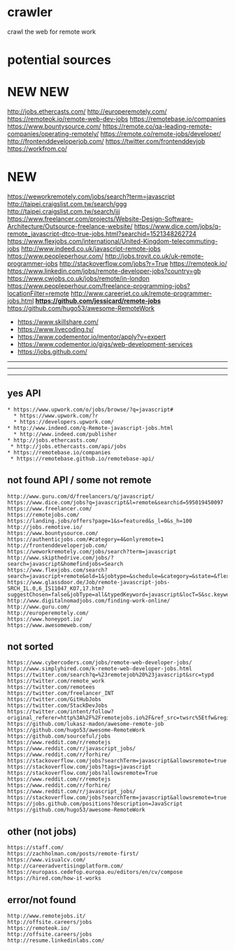 # crawler
crawl the web for remote work


# potential sources


# NEW NEW

http://jobs.ethercasts.com/
http://europeremotely.com/
https://remoteok.io/remote-web-dev-jobs
https://remotebase.io/companies
https://www.bountysource.com/
https://remote.co/qa-leading-remote-companies/operating-remotely/
https://remote.co/remote-jobs/developer/
http://frontenddeveloperjob.com/
https://twitter.com/frontenddevjob
https://workfrom.co/


# NEW

https://weworkremotely.com/jobs/search?term=javascript
http://taipei.craigslist.com.tw/search/ggg
http://taipei.craigslist.com.tw/search/jjj
https://www.freelancer.com/projects/Website-Design-Software-Architecture/Outsource-freelance-website/
https://www.dice.com/jobs/q-remote_javascript-dtco-true-jobs.html?searchid=1521348262724
https://www.flexjobs.com/international/United-Kingdom-telecommuting-jobs
http://www.indeed.co.uk/javascript-remote-jobs
https://www.peopleperhour.com/
http://jobs.trovit.co.uk/uk-remote-programmer-jobs
http://stackoverflow.com/jobs?r=True
https://remoteok.io/
https://www.linkedin.com/jobs/remote-developer-jobs?country=gb
https://www.cwjobs.co.uk/jobs/remote/in-london
https://www.peopleperhour.com/freelance-programming-jobs?locationFilter=remote
http://www.careerjet.co.uk/remote-programmer-jobs.html
**https://github.com/jessicard/remote-jobs**
https://github.com/hugo53/awesome-RemoteWork


* https://www.skillshare.com/
* https://www.livecoding.tv/
* https://www.codementor.io/mentor/apply?v=expert
* https://www.codementor.io/gigs/web-development-services
* https://jobs.github.com/


---

---

---

## yes API
```
* https://www.upwork.com/o/jobs/browse/?q=javascript#
  * https://www.upwork.com/?r
  * https://developers.upwork.com/
* http://www.indeed.com/q-Remote-javascript-jobs.html
  * http://www.indeed.com/publisher
* http://jobs.ethercasts.com/
 * http://jobs.ethercasts.com/api/jobs
* https://remotebase.io/companies
 * https://remotebase.github.io/remotebase-api/

```

## not found API / some not remote
```
http://www.guru.com/d/freelancers/q/javascript/
https://www.dice.com/jobs?q=javascript&l=remote&searchid=595019450097
https://www.freelancer.com/
https://remotejobs.com/
https://landing.jobs/offers?page=1&s=featured&s_l=0&s_h=100
http://jobs.remotive.io/
https://www.bountysource.com/
https://authenticjobs.com/#category=4&onlyremote=1
http://frontenddeveloperjob.com/
https://weworkremotely.com/jobs/search?term=javascript
http://www.skipthedrive.com/jobs/?search=javascript&homefindjobs=Search
https://www.flexjobs.com/search?search=javascript+remote&old=1&jobtype=&schedule=&category=&state=&flex=
https://www.glassdoor.de/Job/remote-javascript-jobs-SRCH_IL.0,6_IS11047_KO7,17.htm?suggestChosen=false&jobType=all&typedKeyword=javascript&locT=S&sc.keyword=javascript&clickSource=searchBtn&locId=11047&suggestCount=0&countryRedirect=true
http://www.digitalnomadjobs.com/finding-work-online/
http://www.guru.com/
http://europeremotely.com/
https://www.honeypot.io/  
https://www.awesomeweb.com/
```

## not sorted
```
https://www.cybercoders.com/jobs/remote-web-developer-jobs/
http://www.simplyhired.com/k-remote-web-developer-jobs.html
https://twitter.com/search?q=%23remotejob%20%23javascript&src=typd
https://twitter.com/remote_work
https://twitter.com/remotees
https://twitter.com/freelancer_INT
https://twitter.com/GitHubJobs
https://twitter.com/StackDevJobs
https://twitter.com/intent/follow?original_referer=http%3A%2F%2Fremotejobs.io%2F&ref_src=twsrc%5Etfw&region=follow_link&screen_name=remote_jobs&tw_p=followbutton
https://github.com/lukasz-madon/awesome-remote-job
https://github.com/hugo53/awesome-RemoteWork
https://github.com/sourceful/jobs
https://www.reddit.com/r/remotejs
https://www.reddit.com/r/javascript_jobs/
https://www.reddit.com/r/forhire/
https://stackoverflow.com/jobs?searchTerm=javascript&allowsremote=true
https://stackoverflow.com/jobs?tags=javascript
https://stackoverflow.com/jobs?allowsremote=True
https://www.reddit.com/r/remotejs
https://www.reddit.com/r/forhire/
https://www.reddit.com/r/javascript_jobs/
https://stackoverflow.com/jobs?searchTerm=javascript&allowsremote=true
https://jobs.github.com/positions?description=JavaScript
https://github.com/hugo53/awesome-RemoteWork
```

## other (not jobs)
```
https://staff.com/
https://zachholman.com/posts/remote-first/
https://www.visualcv.com/
http://careeradvertisingplatform.com/
https://europass.cedefop.europa.eu/editors/en/cv/compose
https://hired.com/how-it-works
```

## error/not found
```
http://www.remotejobs.it/
http://offsite.careers/jobs
https://remoteok.io/
http://offsite.careers/jobs
http://resume.linkedinlabs.com/
```
